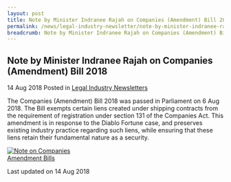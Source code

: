 ```yaml
---
layout: post
title: Note by Minister Indranee Rajah on Companies (Amendment) Bill 2018
permalink: /news/legal-industry-newsletter/note-by-minister-indranee-rajah-on-companies-amendment-bill-2018/
breadcrumb: Note by Minister Indranee Rajah on Companies (Amendment) Bill 2018
---
```


<style>
  .image {width: 200px;}
  .image img {max-width: 100%;}
</style>

Note by Minister Indranee Rajah on Companies (Amendment) Bill 2018
---

14 Aug 2018 Posted in [Legal Industry Newsletters](/news/legal-industry-newsletters/)

The Companies (Amendment) Bill 2018 was passed in Parliament on 6 Aug 2018. The Bill exempts certain liens created under shipping contracts from the requirement of registration under section 131 of the Companies Act. This amendment is in response to the Diablo Fortune case, and preserves existing industry practice regarding such liens, while ensuring that these liens retain their fundamental nature as a security.

<div class="image">
  <a href="/files/NoteonCompanies(Amendment)Bill2018.pdf/"><img src="/images/1534234158622.jpg/" title="Note on Companies Amendment Bills" alt="Note on Companies Amendment Bills"></a>
</div>

<p class="right-side-updated">Last updated on 14 Aug 2018
</p>
